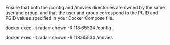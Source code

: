 Ensure that both the /config and /movies directories are owned by the same user and group, 
and that the user and group correspond to the PUID and PGID values specified in your Docker Compose file.

docker exec -it radarr chown -R 118:65534 /config

docker exec -it radarr chown -R 118:65534 /movies
